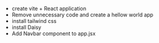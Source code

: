 
- create vite + React application
- Remove unnecessary code and create a hellow world app
- install tailwind css
- install Daisy 
- Add Navbar component to app.jsx
